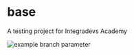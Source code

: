 # base
A testing project for Integradevs Academy

![example branch parameter](https://github.com/actions/base/workflows/CI/badge.svg?branch=master)
